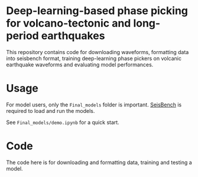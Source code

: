 # Deep-learning-based phase picking for volcano-tectonic and long-period earthquakes
This repository contains code for downloading waveforms, formatting data into seisbench format, training deep-learning phase pickers on volcanic earthquake waveforms and evaluating model performances.



# Usage
For model users, only the `Final_models` folder is important. [SeisBench](https://github.com/seisbench/seisbench) is required to load and run the models.

See `Final_models/demo.ipynb` for a quick start.




# Code
The code here is for downloading and formatting data, training and testing a model.

